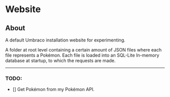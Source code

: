 # Website #

## About ##
A default Umbraco installation website for experimenting.

A folder at root level containing a certain amount of JSON files where each file represents a Pokémon. Each file is loaded into an SQL-Lite In-memory database at startup, to which the requests are made.
___

### TODO:

- [] Get Pokémon from my Pokémon API.


